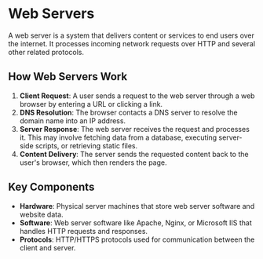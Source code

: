 # Web Servers

A web server is a system that delivers content or services to end users over the internet. It processes incoming network requests over HTTP and several other related protocols.

## How Web Servers Work

1. **Client Request**: A user sends a request to the web server through a web browser by entering a URL or clicking a link.
2. **DNS Resolution**: The browser contacts a DNS server to resolve the domain name into an IP address.
3. **Server Response**: The web server receives the request and processes it. This may involve fetching data from a database, executing server-side scripts, or retrieving static files.
4. **Content Delivery**: The server sends the requested content back to the user's browser, which then renders the page.

## Key Components

- **Hardware**: Physical server machines that store web server software and website data.
- **Software**: Web server software like Apache, Nginx, or Microsoft IIS that handles HTTP requests and responses.
- **Protocols**: HTTP/HTTPS protocols used for communication between the client and server.
